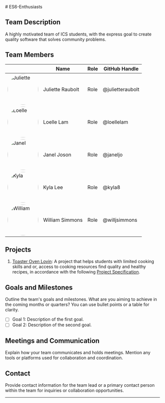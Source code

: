 <link rel="stylesheet" href="style.css"/>
# ES6-Enthusiasts

## Team Description

A highly motivated team of ICS students, with the express goal to create quality software that solves community problems.

## Team Members

|                                                                                                                        | Name             | Role | GitHub Handle    |
|------------------------------------------------------------------------------------------------------------------------|------------------|------|------------------|
| <img src="https://github.com/julietteraubolt.png" alt="Juliette" width="100" height="100" style="border-radius: 50%;"> | Juliette Raubolt | Role | @julietteraubolt |
| <img src="https://github.com/loellelam.png" alt="Loelle" width="100" height="100" style="border-radius: 50%;">         | Loelle Lam       | Role | @loellelam       |
| <img src="https://github.com/janeljo.png" alt="Janel" width="100" height="100" style="border-radius: 50%;">            | Janel Joson      | Role | @janeljo         |
| <img src="https://github.com/kyla8.png" alt="Kyla" width="100" height="100" style="border-radius: 50%;">               | Kyla Lee         | Role | @kyla8           |
| <img src="https://github.com/willjsimmons.png" alt="William" width="100" height="100" style="border-radius: 50%;">     | William Simmons  | Role | @willjsimmons    |

## Projects

1. [Toaster Oven Lovin](https://github.com/es6-enthusiasts/): A project that helps students with limited cooking skills and or, access to cooking resources
find quality and healthy recipes, in accordance with the following [Project Specification](https://courses.ics.hawaii.edu/ics314f23/morea/final-project/reading-project-toaster-oven-lovin.html).

## Goals and Milestones

Outline the team's goals and milestones. What are you aiming to achieve in the coming months or quarters? You can use bullet points or a table for clarity.

- [ ] Goal 1: Description of the first goal.
- [ ] Goal 2: Description of the second goal.

## Meetings and Communication

Explain how your team communicates and holds meetings. Mention any tools or platforms used for collaboration and coordination.

## Contact

Provide contact information for the team lead or a primary contact person within the team for inquiries or collaboration opportunities.

---


